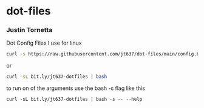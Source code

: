 # dot-files
### Justin Tornetta

Dot Config Files I use for linux

```bash
curl -s https://raw.githubusercontent.com/jt637/dot-files/main/config.bash | bash
```
or
```bash
curl -sL bit.ly/jt637-dotfiles | bash
```
to run on of the arguments use the bash -s flag like this
```
curl -sL bit.ly/jt637-dotfiles | bash -s -- --help
```
